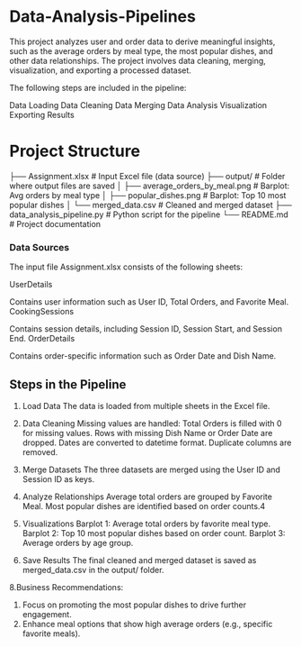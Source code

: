 # Data-Analysis-Pipelines
This project analyzes user and order data to derive meaningful insights, such as the average orders by meal type, the most popular dishes, and other data relationships. The project involves data cleaning, merging, visualization, and exporting a processed dataset.

The following steps are included in the pipeline:

Data Loading
Data Cleaning
Data Merging
Data Analysis
Visualization
Exporting Results

# Project Structure

├── Assignment.xlsx                # Input Excel file (data source)
├── output/                        # Folder where output files are saved
│   ├── average_orders_by_meal.png # Barplot: Avg orders by meal type
│   ├── popular_dishes.png         # Barplot: Top 10 most popular dishes
│   └── merged_data.csv            # Cleaned and merged dataset
├── data_analysis_pipeline.py      # Python script for the pipeline
└── README.md                      # Project documentation

### Data Sources
The input file Assignment.xlsx consists of the following sheets:

UserDetails

Contains user information such as User ID, Total Orders, and Favorite Meal.
CookingSessions

Contains session details, including Session ID, Session Start, and Session End.
OrderDetails

Contains order-specific information such as Order Date and Dish Name.

## Steps in the Pipeline
1. Load Data
The data is loaded from multiple sheets in the Excel file.

2. Data Cleaning
Missing values are handled:
Total Orders is filled with 0 for missing values.
Rows with missing Dish Name or Order Date are dropped.
Dates are converted to datetime format.
Duplicate columns are removed.

3. Merge Datasets
The three datasets are merged using the User ID and Session ID as keys.

5. Analyze Relationships
Average total orders are grouped by Favorite Meal.
Most popular dishes are identified based on order counts.4

5. Visualizations
Barplot 1: Average total orders by favorite meal type.
Barplot 2: Top 10 most popular dishes based on order count.
Barplot 3: Average orders by age group.

7. Save Results
The final cleaned and merged dataset is saved as merged_data.csv in the output/ folder.

8.Business Recommendations:
1. Focus on promoting the most popular dishes to drive further engagement.
2. Enhance meal options that show high average orders (e.g., specific favorite meals).

